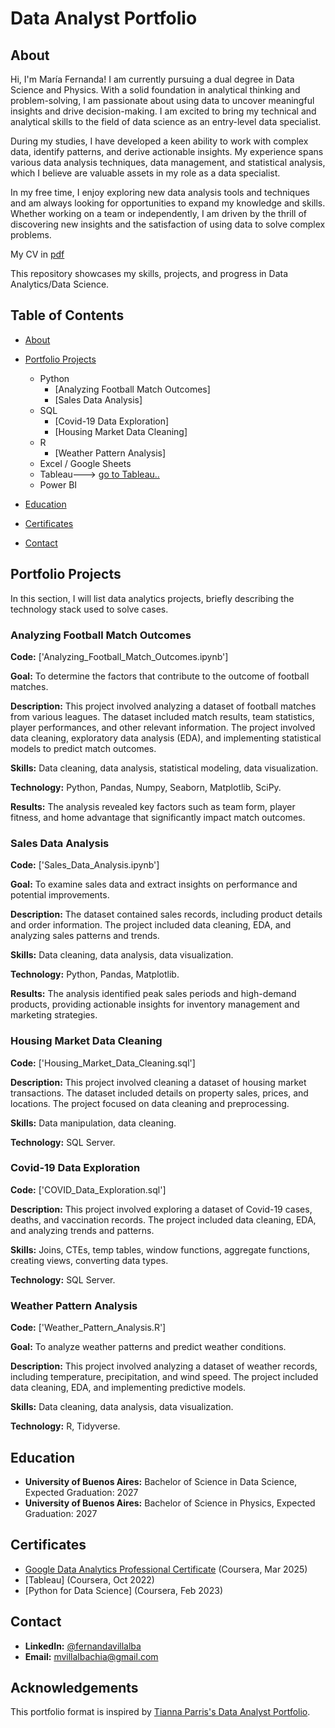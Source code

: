 # Data Analyst Portfolio

## About
Hi, I'm María Fernanda! I am currently pursuing a dual degree in Data Science and Physics. With a solid foundation in analytical thinking and problem-solving, I am passionate about using data to uncover meaningful insights and drive decision-making. I am excited to bring my technical and analytical skills to the field of data science as an entry-level data specialist.

During my studies, I have developed a keen ability to work with complex data, identify patterns, and derive actionable insights. My experience spans various data analysis techniques, data management, and statistical analysis, which I believe are valuable assets in my role as a data specialist.

In my free time, I enjoy exploring new data analysis tools and techniques and am always looking for opportunities to expand my knowledge and skills. Whether working on a team or independently, I am driven by the thrill of discovering new insights and the satisfaction of using data to solve complex problems.

My CV in [pdf](https://github.com/FernandaVil/Data-Portfolio/blob/main/FernandaVillalbaCV.pdf)

This repository showcases my skills, projects, and progress in Data Analytics/Data Science.

## Table of Contents
- [About](https://github.com/FernandaVil/Data-Portfolio/blob/main/README.md#about)
- [Portfolio Projects](https://github.com/FernandaVil/Data-Portfolio/blob/main/README.md#portfolio-projects)
  - Python
    - [Analyzing Football Match Outcomes]
    - [Sales Data Analysis]
  - SQL
    - [Covid-19 Data Exploration]
    - [Housing Market Data Cleaning]
  - R
    - [Weather Pattern Analysis]
  - Excel / Google Sheets
  - Tableau---> [go to Tableau..](https://public.tableau.com/app/profile/m.fernanda.villalba)
  - Power BI



- [Education](https://github.com/FernandaVil/Data-Portfolio/blob/main/README.md#education)
- [Certificates](https://github.com/FernandaVil/Data-Portfolio/blob/main/README.md#certificates)
- [Contact](https://github.com/FernandaVil/Data-Portfolio/blob/main/README.md#contacts)

## Portfolio Projects
In this section, I will list data analytics projects, briefly describing the technology stack used to solve cases.

### Analyzing Football Match Outcomes
**Code:** ['Analyzing_Football_Match_Outcomes.ipynb']

**Goal:** To determine the factors that contribute to the outcome of football matches.

**Description:** This project involved analyzing a dataset of football matches from various leagues. The dataset included match results, team statistics, player performances, and other relevant information. The project involved data cleaning, exploratory data analysis (EDA), and implementing statistical models to predict match outcomes.

**Skills:** Data cleaning, data analysis, statistical modeling, data visualization.

**Technology:** Python, Pandas, Numpy, Seaborn, Matplotlib, SciPy.

**Results:** The analysis revealed key factors such as team form, player fitness, and home advantage that significantly impact match outcomes.

### Sales Data Analysis
**Code:** ['Sales_Data_Analysis.ipynb']

**Goal:** To examine sales data and extract insights on performance and potential improvements.

**Description:** The dataset contained sales records, including product details and order information. The project included data cleaning, EDA, and analyzing sales patterns and trends.

**Skills:** Data cleaning, data analysis, data visualization.

**Technology:** Python, Pandas, Matplotlib.

**Results:** The analysis identified peak sales periods and high-demand products, providing actionable insights for inventory management and marketing strategies.

### Housing Market Data Cleaning
**Code:** ['Housing_Market_Data_Cleaning.sql']

**Description:** This project involved cleaning a dataset of housing market transactions. The dataset included details on property sales, prices, and locations. The project focused on data cleaning and preprocessing.

**Skills:** Data manipulation, data cleaning.

**Technology:** SQL Server.

### Covid-19 Data Exploration
**Code:** ['COVID_Data_Exploration.sql']

**Description:** This project involved exploring a dataset of Covid-19 cases, deaths, and vaccination records. The project included data cleaning, EDA, and analyzing trends and patterns.

**Skills:** Joins, CTEs, temp tables, window functions, aggregate functions, creating views, converting data types.

**Technology:** SQL Server.

### Weather Pattern Analysis
**Code:** ['Weather_Pattern_Analysis.R']

**Goal:** To analyze weather patterns and predict weather conditions.

**Description:** This project involved analyzing a dataset of weather records, including temperature, precipitation, and wind speed. The project included data cleaning, EDA, and implementing predictive models.

**Skills:** Data cleaning, data analysis, data visualization.

**Technology:** R, Tidyverse.

## Education
- **University of Buenos Aires:** Bachelor of Science in Data Science, Expected Graduation: 2027
- **University of Buenos Aires:** Bachelor of Science in Physics, Expected Graduation: 2027

## Certificates
- [Google Data Analytics Professional Certificate](https://coursera.org/share/b3624413dd093dfffc66cc11c369ca96) (Coursera, Mar 2025)
- [Tableau] (Coursera, Oct 2022)
- [Python for Data Science] (Coursera, Feb 2023)

## Contact
- **LinkedIn:** [@fernandavillalba](https://www.linkedin.com/in/fernanda-villalba/)
- **Email:** mvillalbachia@gmail.com

## Acknowledgements
This portfolio format is inspired by [Tianna Parris's Data Analyst Portfolio](https://github.com/TiannaParris/Data-Analyst-Portfolio).

